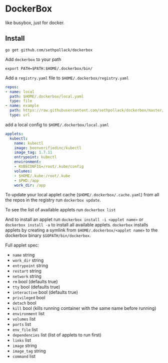 # DockerBox

like busybox, just for docker.

## Install

`go get github.com/sethpollack/dockerbox`

Add `dockerbox` to your path

```
export PATH=$PATH:$HOME/.dockerbox/bin/
```

Add a `registry.yaml` file to `$HOME/.dockerbox/registry.yaml`

```yaml
repos:
- name: local
  path: $HOME/.dockerbox/local.yaml
  type: file
- name: example
  path: https://raw.githubusercontent.com/sethpollack/dockerbox/master/example/example.yaml
  type: url
```

add a local config to `$HOME/.dockerbox/local.yaml`

```yaml
applets:
  kubectl:
    name: kubectl
    image: beenverifiedinc/kubectl
    image_tag: 1.7.11
    entrypoint: kubectl
    environment:
    - KUBECONFIG=/root/.kube/config
    volumes:
    - $HOME/.kube:/root/.kube
    - $PWD:/app
    work_dir: /app
```

To update your local applet cache (`$HOME/.dockerbox/.cache.yaml`) from all the repos in the registry run `dockerbox update`.

To see the list of available applets run `dockerbox list`

And to install an applet run `dockerbox install -i <applet name>` or `dockerbox install -a` to install all available applets. `dockerbox` installs applets by creating a symlink from `$HOME/.dockerbox/<applet name>` to the dockerbox binary `$GOPATH/bin/dockerbox`.

Full applet spec:

- `name` string
- `work_dir` string
- `entrypoint` string
- `restart` string
- `network` string
- `rm` bool (defaults true)
- `tty` bool (defaults true)
- `interactive` bool (defaults true)
- `privileged` bool
- `detach` bool
- `kill` bool (kills running container with the same name before running)
- `environment` list
- `volumes` list
- `ports` list
- `env_file` list
- `dependencies` list (list of applets to run first)
- `links` list
- `image` string
- `image_tag` string
- `command` list
